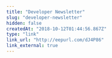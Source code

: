 ```yaml
---
title: "Developer Newsletter"
slug: "developer-newsletter"
hidden: false
createdAt: "2018-10-12T01:44:56.867Z"
type: "link"
link_url: "http://eepurl.com/dJ4P86"
link_external: true
---
```

